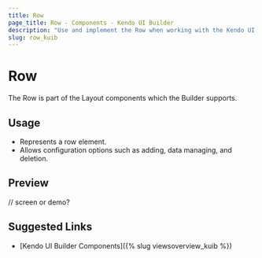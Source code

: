 ```yaml
---
title: Row
page_title: Row - Components - Kendo UI Builder
description: "Use and implement the Row when working with the Kendo UI Builder tool for creating and managing Angular and AngularJS-based web applications."
slug: row_kuib
---
```


# Row

The Row is part of the Layout components which the Builder supports.

## Usage

* Represents a row element.
* Allows configuration options such as adding, data managing, and deletion.

## Preview

// screen or demo?

## Suggested Links

* [Kendo UI Builder Components]({% slug viewsoverview_kuib %})
